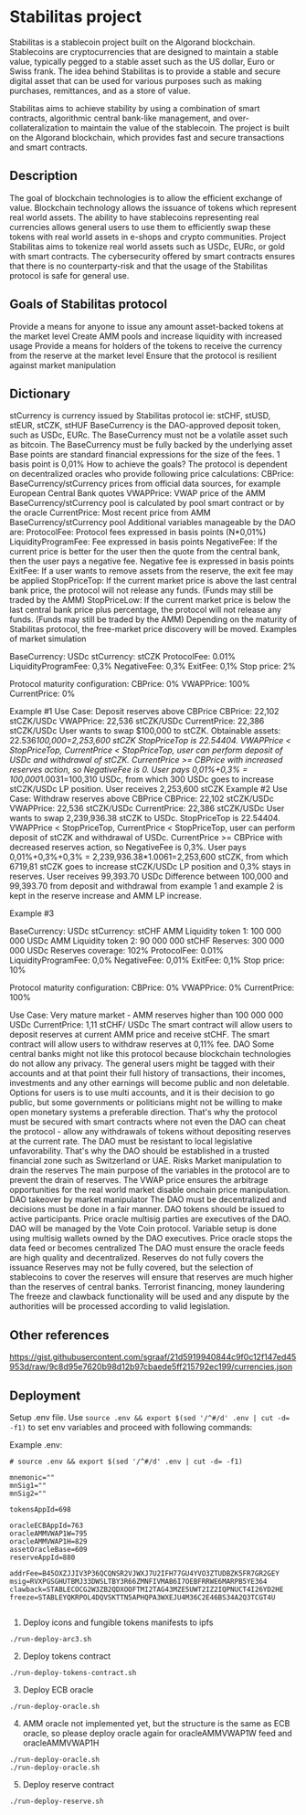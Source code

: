 # Stabilitas project

Stabilitas is a stablecoin project built on the Algorand blockchain. Stablecoins are cryptocurrencies that are designed to maintain a stable value, typically pegged to a stable asset such as the US dollar, Euro or Swiss frank. The idea behind Stabilitas is to provide a stable and secure digital asset that can be used for various purposes such as making purchases, remittances, and as a store of value.

Stabilitas aims to achieve stability by using a combination of smart contracts, algorithmic central bank-like management, and over-collateralization to maintain the value of the stablecoin. The project is built on the Algorand blockchain, which provides fast and secure transactions and smart contracts.

## Description

The goal of blockchain technologies is to allow the efficient exchange of value. Blockchain technology allows the issuance of tokens which represent real world assets.
The ability to have stablecoins representing real currencies allows general users to use them to efficiently swap these tokens with real world assets in e-shops and crypto communities.
Project Stabilitas aims to tokenize real world assets such as USDc, EURc, or gold with smart contracts.
The cybersecurity offered by smart contracts ensures that there is no counterparty-risk and that the usage of the Stabilitas protocol is safe for general use.

## Goals of Stabilitas protocol

Provide a means for anyone to issue any amount asset-backed tokens at the market level
Create AMM pools and increase liquidity with increased usage
Provide a means for holders of the tokens to receive the currency from the reserve at the market level
Ensure that the protocol is resilient against market manipulation

## Dictionary

stCurrency is currency issued by Stabilitas protocol ie: stCHF, stUSD, stEUR, stCZK, stHUF
BaseCurrency is the DAO-approved deposit token, such as USDc, EURc. The BaseCurrency must not be a volatile asset such as bitcoin. The BaseCurrency must be fully backed by the underlying asset
Base points are standard financial expressions for the size of the fees. 1 basis point is 0,01%
How to achieve the goals?
The protocol is dependent on decentralized oracles who provide following price calculations:
CBPrice: BaseCurrency/stCurrency prices from official data sources, for example European Central Bank quotes
VWAPPrice: VWAP price of the AMM BaseCurrency/stCurrency pool is calculated by pool smart contract or by the oracle
CurrentPrice: Most recent price from AMM BaseCurrency/stCurrency pool
Additional variables manageable by the DAO are:
ProtocolFee: Protocol fees expressed in basis points (N\*0,01%)
LiquidityProgramFee: Fee expressed in basis points
NegativeFee: If the current price is better for the user then the quote from the central bank, then the user pays a negative fee. Negative fee is expressed in basis points
ExitFee: If a user wants to remove assets from the reserve, the exit fee may be applied
StopPriceTop: If the current market price is above the last central bank price, the protocol will not release any funds. (Funds may still be traded by the AMM)
StopPriceLow: If the current market price is below the last central bank price plus percentage, the protocol will not release any funds. (Funds may still be traded by the AMM)
Depending on the maturity of Stabilitas protocol, the free-market price discovery will be moved.
Examples of market simulation

BaseCurrency: USDc
stCurrency: stCZK
ProtocolFee: 0.01%
LiquidityProgramFee: 0,3%
NegativeFee: 0,3%
ExitFee: 0,1%
Stop price: 2%

Protocol maturity configuration:
CBPrice: 0%
VWAPPrice: 100%
CurrentPrice: 0%

Example #1
Use Case: Deposit reserves above CBPrice
CBPrice: 22,102 stCZK/USDc
VWAPPrice: 22,536 stCZK/USDc
CurrentPrice: 22,386 stCZK/USDc
User wants to swap $100,000 to stCZK. Obtainable assets: 22.536*100,000=2,253,600 stCZK
StopPriceTop is 22.54404. VWAPPrice < StopPriceTop, CurrentPrice < StopPriceTop, user can perform deposit of USDc and withdrawal of stCZK.
CurrentPrice >= CBPrice with increased reserves action, so NegativeFee is 0.
User pays 0,01%+0,3% = 100,000*1.0031=100,310 USDc, from which 300 USDc goes to increase stCZK/USDc LP position. User receives 2,253,600 stCZK
Example #2
Use Case: Withdraw reserves above CBPrice
CBPrice: 22,102 stCZK/USDc
VWAPPrice: 22,536 stCZK/USDc
CurrentPrice: 22,386 stCZK/USDc
User wants to swap 2,239,936.38 stCZK to USDc.
StopPriceTop is 22.54404. VWAPPrice < StopPriceTop, CurrentPrice < StopPriceTop, user can perform deposit of stCZK and withdrawal of USDc.
CurrentPrice >= CBPrice with decreased reserves action, so NegativeFee is 0,3%.
User pays 0,01%+0,3%+0,3% = 2,239,936.38\*1.0061=2,253,600 stCZK, from which 6719,81 stCZK goes to increase stCZK/USDc LP position and 0,3% stays in reserves. User receives 99,393.70 USDc
Difference between 100,000 and 99,393.70 from deposit and withdrawal from example 1 and example 2 is kept in the reserve increase and AMM LP increase.

Example #3

BaseCurrency: USDc
stCurrency: stCHF
AMM Liquidity token 1: 100 000 000 USDc
AMM Liquidity token 2: 90 000 000 stCHF
Reserves: 300 000 000 USDc
Reserves coverage: 102%
ProtocolFee: 0.01%
LiquidityProgramFee: 0,0%
NegativeFee: 0,01%
ExitFee: 0,1%
Stop price: 10%

Protocol maturity configuration:
CBPrice: 0%
VWAPPrice: 0%
CurrentPrice: 100%

Use Case: Very mature market - AMM reserves higher than 100 000 000 USDc
CurrentPrice: 1,11 stCHF/ USDc
The smart contract will allow users to deposit reserves at current AMM price and receive stCHF.
The smart contract will allow users to withdraw reserves at 0,11% fee.
DAO
Some central banks might not like this protocol because blockchain technologies do not allow any privacy. The general users might be tagged with their accounts and at that point their full history of transactions, their incomes, investments and any other earnings will become public and non deletable. Options for users is to use multi accounts, and it is their decision to go public, but some governments or politicians might not be willing to make open monetary systems a preferable direction.
That's why the protocol must be secured with smart contracts where not even the DAO can cheat the protocol - allow any withdrawals of tokens without depositing reserves at the current rate.
The DAO must be resistant to local legislative unfavorability. That's why the DAO should be established in a trusted financial zone such as Switzerland or UAE.
Risks
Market manipulation to drain the reserves
The main purpose of the variables in the protocol are to prevent the drain of reserves. The VWAP price ensures the arbitrage opportunities for the real world market disable onchain price manipulation.
DAO takeover by market manipulator
The DAO must be decentralized and decisions must be done in a fair manner. DAO tokens should be issued to active participants. Price oracle multisig parties are executives of the DAO. DAO will be managed by the Vote Coin protocol. Variable setup is done using multisig wallets owned by the DAO executives.
Price oracle stops the data feed or becomes centralized
The DAO must ensure the oracle feeds are high quality and decentralized.
Reserves do not fully covers the issuance
Reserves may not be fully covered, but the selection of stablecoins to cover the reserves will ensure that reserves are much higher than the reserves of central banks.
Terrorist financing, money laundering
The freeze and clawback functionality will be used and any dispute by the authorities will be processed according to valid legislation.

## Other references

https://gist.githubusercontent.com/sgraaf/21d5919940844c9f0c12f147ed45953d/raw/9c8d95e7620b98d12b97cbaede5ff215792ec199/currencies.json

## Deployment

Setup .env file. Use `source .env && export $(sed '/^#/d' .env | cut -d= -f1)` to set env variables and proceed with following commands:

Example .env:

```
# source .env && export $(sed '/^#/d' .env | cut -d= -f1)

mnemonic=""
mnSig1=""
mnSig2=""

tokensAppId=698

oracleECBAppId=763
oracleAMMVWAP1W=795
oracleAMMVWAP1H=829
assetOracleBase=609
reserveAppId=880

addrFee=B45OXZJJIV3P36QCQNSR2VJWXJ7U2IFH77GU4YVO3ZTUDBZK5FR7GR2GEY
msig=RVXPGSGHUTBMJ33DWSLTBY3R66ZMNFIVMAB6I7OEBFRRWE6MARPB5YE364
clawback=STABLECOCG2W3ZB2QDXOOFTMI2TAG43MZE5UWT2IZ2IQPNUCT4I26YD2HE
freeze=STABLEYQKRPOL4DQVSKTTN5APHQPA3WXEJU4M36C2E46BS34A2Q3TCGT4U


```

1. Deploy icons and fungible tokens manifests to ipfs

```
./run-deploy-arc3.sh
```

2. Deploy tokens contract

```
./run-deploy-tokens-contract.sh
```

3. Deploy ECB oracle

```
./run-deploy-oracle.sh
```

4. AMM oracle not implemented yet, but the structure is the same as ECB oracle, so please deploy oracle again for oracleAMMVWAP1W feed and oracleAMMVWAP1H

```
./run-deploy-oracle.sh
./run-deploy-oracle.sh
```

5. Deploy reserve contract

```
./run-deploy-reserve.sh
```
